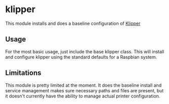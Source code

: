 # klipper

This module installs and does a baseline configuration of [Klipper](https://www.klipper3d.org/)

## Usage

For the most basic usage, just include the base klipper class. This will install
and configure klipper using the standard defaults for a Raspbian system.

## Limitations

This module is pretty limited at the moment. It does the baseline install and service management
makes sure necessary paths and files are present, but it doesn't currently have the ability to
manage actual printer configuration.
